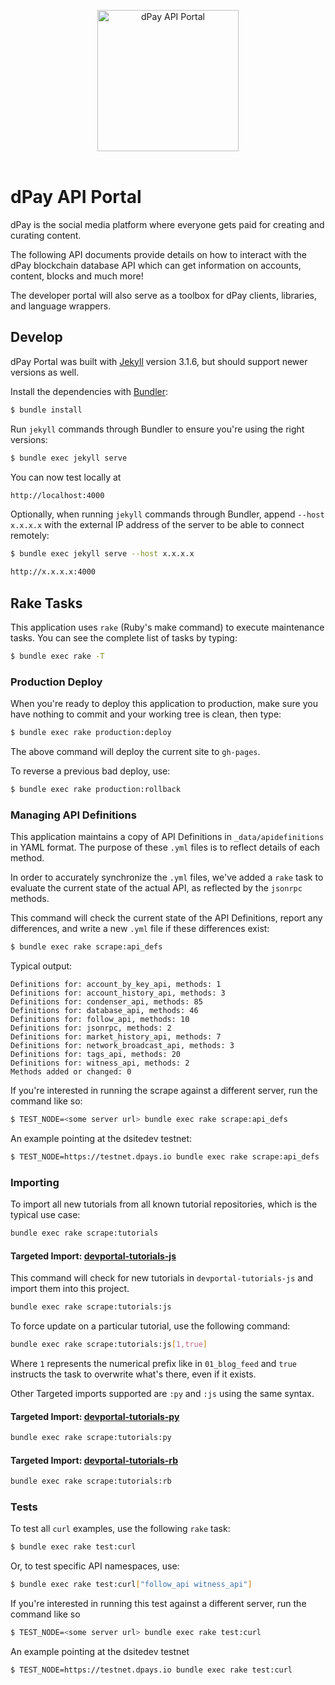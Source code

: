 <p align="center">
  <img src="https://raw.githubusercontent.com/dsite/devportal/master/images/dpaydev.png" alt="dPay API Portal" width="226">
  <br>
  <br>

</p>

# dPay API Portal

dPay is the social media platform where everyone gets paid for creating and curating content.

The following API documents provide details on how to interact with the dPay blockchain database API which can get information on accounts, content, blocks and much more!

The developer portal will also serve as a toolbox for dPay clients, libraries, and language wrappers.

## Develop

dPay Portal was built with [Jekyll](http://jekyllrb.com/) version 3.1.6, but should support newer versions as well.

Install the dependencies with [Bundler](http://bundler.io/):

~~~bash
$ bundle install
~~~

Run `jekyll` commands through Bundler to ensure you're using the right versions:

~~~bash
$ bundle exec jekyll serve
~~~

You can now test locally at
~~~bash
http://localhost:4000
~~~

Optionally, when running `jekyll` commands through Bundler, append `--host x.x.x.x` with the external IP address of the server to be able to connect remotely:
~~~bash
$ bundle exec jekyll serve --host x.x.x.x
~~~
~~~bash
http://x.x.x.x:4000
~~~

## Rake Tasks

This application uses `rake` (Ruby's make command) to execute maintenance tasks.  You can see the complete list of tasks by typing:

```bash
$ bundle exec rake -T
```

### Production Deploy

When you're ready to deploy this application to production, make sure you have nothing to commit and your working tree is clean, then type:

```bash
$ bundle exec rake production:deploy
```

The above command will deploy the current site to `gh-pages`.

To reverse a previous bad deploy, use:

```bash
$ bundle exec rake production:rollback
```

### Managing API Definitions

This application maintains a copy of API Definitions in `_data/apidefinitions` in YAML format.  The purpose of these `.yml` files is to reflect details of each method.

In order to accurately synchronize the `.yml` files, we've added a `rake` task to evaluate the current state of the actual API, as reflected by the `jsonrpc` methods.

This command will check the current state of the API Definitions, report any differences, and write a new `.yml` file if these differences exist:

```bash
$ bundle exec rake scrape:api_defs
```

Typical output:

```
Definitions for: account_by_key_api, methods: 1
Definitions for: account_history_api, methods: 3
Definitions for: condenser_api, methods: 85
Definitions for: database_api, methods: 46
Definitions for: follow_api, methods: 10
Definitions for: jsonrpc, methods: 2
Definitions for: market_history_api, methods: 7
Definitions for: network_broadcast_api, methods: 3
Definitions for: tags_api, methods: 20
Definitions for: witness_api, methods: 2
Methods added or changed: 0
```

If you're interested in running the scrape against a different server, run the command like so:

```bash
$ TEST_NODE=<some server url> bundle exec rake scrape:api_defs
```

An example pointing at the dsitedev testnet:

```bash
$ TEST_NODE=https://testnet.dpays.io bundle exec rake scrape:api_defs
```

### Importing

To import all new tutorials from all known tutorial repositories, which is the typical use case:

```bash
bundle exec rake scrape:tutorials
```

#### Targeted Import: [devportal-tutorials-js](https://github.com/dpays/developer-docs-tutorials-js/tree/master/tutorials)

This command will check for new tutorials in `devportal-tutorials-js` and import them into this project.

```bash
bundle exec rake scrape:tutorials:js
```

To force update on a particular tutorial, use the following command:

```bash
bundle exec rake scrape:tutorials:js[1,true]
```

Where `1` represents the numerical prefix like in `01_blog_feed` and `true` instructs the task to overwrite what's there, even if it exists.

Other Targeted imports supported are `:py` and `:js` using the same syntax.

#### Targeted Import: [devportal-tutorials-py](https://github.com/dpays/developer-docs-tutorials-py/tree/master/tutorials)

```bash
bundle exec rake scrape:tutorials:py
```

#### Targeted Import: [devportal-tutorials-rb](https://github.com/dpays/developer-docs-tutorials-rb/tree/master/tutorials)

```bash
bundle exec rake scrape:tutorials:rb
```

### Tests

To test all `curl` examples, use the following `rake` task:

```bash
$ bundle exec rake test:curl
```

Or, to test specific API namespaces, use:

```bash
$ bundle exec rake test:curl["follow_api witness_api"]
```

If you're interested in running this test against a different server, run the command like so

```bash
$ TEST_NODE=<some server url> bundle exec rake test:curl
```

An example pointing at the dsitedev testnet

```bash
$ TEST_NODE=https://testnet.dpays.io bundle exec rake test:curl
```
